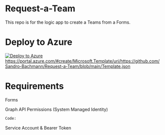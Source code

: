 # Request-a-Team
This repo is for the logic app to create a Teams from a Forms.

# Deploy to Azure
[![Deploy to Azure](https://aka.ms/deploytoazurebutton)](https://portal.azure.com/#create/Microsoft.Template/uri/https%3A%2F%2Fraw.githubusercontent.com%2F{sandro-bachmann}%2F{Request-a-Team}%2Fmaster%2F{template.json})
https://portal.azure.com/#create/Microsoft.Template/uri/https://github.com/Sandro-Bachmann/Request-a-Team/blob/main/Template.json

# Requirements

Forms

Graph API Permissions (System Managed Identity) 
```python
Code: 
```

Service Account & Bearer Token

